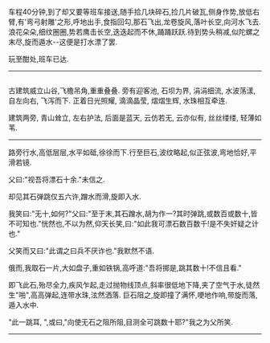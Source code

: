 车程40分钟,到了却又要等班车接送,随手拾几块碎石,捡几片破瓦,侧身作势,放低右臂,有'弯弓射雕'之形,呼地出手,食指回勾,那石飞出,龙卷旋风,落叶长空,向河水飞去.浪花朵朵,细纹圈圈,势若鹰击长空,迭迭起而不休,踊踊跃跃.待到势头稍减,似陀螺之末尽,旋而遁水--这便是打水漂了罢.

玩至酣处,班车已达.

---

![]()

古建筑威立山谷,飞檐吊角,重重叠叠. 旁有迎客池, 石坝为界, 涓涓细流, 水波荡漾, 自左向右, 飞泻而下. 正着日光照耀, 滴滴晶莹, 熠熠生辉, 水珠相互牵连. 

建筑两旁, 青山耸立, 左右护法, 后面是蓝天, 云仿若无, 云亦似有, 丝丝缕缕, 轻薄如苇. 

---

路旁行水,高低层层,水平如砥,徐徐而下.行至巨石,波纹略起,似正弦波,弯地恰好,平滑若镜.

父曰:"视吾将漂石十余."未信之.

却见其石弹跳仅五六许,蹭水而滑,旋即入水.

我笑曰:"无十,如何?"父曰:"至于末,其石蹭水,胡为作一?其时弹跳,或数百或数十,皆不可知也."恍然也,不以为然,仰天长笑,曰:"如此我可漂石数百数千!是不失奸疑之计也."

父笑而又曰:"此谓之曰兵不厌诈也."我默然不语.

俄而,我取石一片,大如盘子,重如铁锅,高呼道:"吾将掷是,跳其数十!不信且看."

即飞此石,殆尽全力,疾风乍起,走过抛物线顶点,斜率很低地下降,夹了空气于水,徒然生"啪",高高弹起,连带水珠,泫然洒落. 巨石阻之,旋即撞了满怀,哽地作响,带旋而落,遁入水中.

"此一跳耳, ",或曰,"向使无石之阻所阻,目测全可跳数十耶?"我之为父所笑.

---

